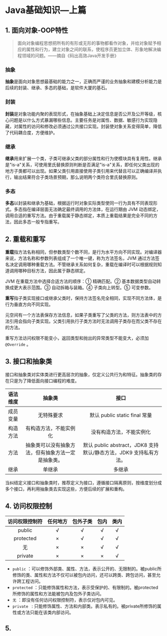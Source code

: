

# Java基础知识—上篇

## 1. 面向对象-OOP特性

> 面向对象编程思想把所有的有形或无形的事物都看作对象，并给对象赋予相应的属性和行为，建立对象之间的联系，使程序员更加立体、形象地解决编程领域的问题。——摘自《码出高效Java开发手册》

### 抽象

**抽象**是面向对象思想最基础的能力之一，正确而严谨的业务抽象和建模分析能力是后续的封装、继承、多态的基础，是软件大厦的基石。

### 封装

**封装**是对象功能内聚的表现形式，在抽象基础上决定信息是否公开及公开等级，核心问题是以什么方式暴漏哪些信息。主要任务是对属性、数据、敏感行为实现隐藏，对属性的访问和修改必须通过公共接口实现。封装使对象关系变得简单，降低了代码耦合度，方便维护。

### 继承

**继承**用来扩展一个类，子类可继承父类的部分属性和行为使模块具有复用性。继承是"is-a"关系，可使用里氏替换原则判断是否满足"is-a"关系，即任何父类出现的地方子类都可以出现。如果父类引用直接使用子类引用来代替且可以正确编译并执行，输出结果符合子类场景预期，那么说明两个类符合里氏替换原则。

### 多态

**多态**以封装和继承为基础，根据运行时对象实际类型使同一行为具有不同表现形式。多态指在编译层面无法确定最终调用的方法体，在运行期由 JVM 动态绑定，调用合适的重写方法。由于重载属于静态绑定，本质上重载结果是完全不同的方法，因此多态一般专指重写。

## 2. 重载和重写

**重载**指方法名称相同，但参数类型个数不同，是行为水平方向不同实现。对编译器来说，方法名称和参数列表组成了一个唯一键，称为方法签名，JVM 通过方法签名决定调用哪种重载方法。不管继承关系如何复杂，重载在编译时可以根据规则知道调用哪种目标方法，因此属于静态绑定。

JVM 在重载方法中选择合适方法的顺序：① 精确匹配。② 基本数据类型自动转换成更大表示范围。③ 自动拆箱与装箱。④ 子类向上转型。⑤ 可变参数。

**重写**指子类实现接口或继承父类时，保持方法签名完全相同，实现不同方法体，是行为垂直方向不同实现。

元空间有一个方法表保存方法信息，如果子类重写了父类的方法，则方法表中的方法引用会指向子类实现。父类引用执行子类方法时无法调用子类存在而父类不存在的方法。

重写方法访问权限不能变小，返回类型和抛出的异常类型不能变大，必须加 `@Override` 。

## 3. 接口和抽象类

接口和抽象类对实体类进行更高层次的抽象，仅定义公共行为和特征。抽象类的存在只是为了降低面向接口编程的难度。

| 语法维度 |                       抽象类                       |                             接口                             |
| :------: | :------------------------------------------------: | :----------------------------------------------------------: |
| 成员变量 |                     无特殊要求                     |                默认 public static final 常量                 |
| 构造方法 |               有构造方法，不能实例化               |                   没有构造方法，不能实例化                   |
|   方法   | 抽象类可以没有抽象方法，但有抽象方法一定是抽象类。 | 默认 public abstract，JDK8 支持默认/静态方法，JDK9 支持私有方法。 |
|   继承   |                       单继承                       |                            多继承                            |

当纠结定义接口和抽象类时，推荐定义为接口，遵循接口隔离原则，按维度划分成多个接口，再利用抽象类去实现这些，方便后续的扩展和重构。

## 4. 访问权限控制

| 访问权限控制符 | 任何地方 | 包外子类 | 包内 | 类内 |
| :------------: | :------: | :------: | :--: | :--: |
|     public     |    √     |    √     |  √   |  √   |
|   protected    |    ×     |    √     |  √   |  √   |
|       无       |    ×     |    ×     |  √   |  √   |
|    private     |    ×     |    ×     |  ×   |  √   |

- `public`  ：可以修饰外部类、属性、方法，表示公开的、无限制的。被public所修饰的类、属性和方法不仅可以被包内访问，还可以跨类、跨包访问，甚至允许跨工程访问。
- `protected`  ：只能修饰属性和方法，表示受保护的、有限制的。被protected所修饰的属性和方法能被包内及包外子类访问。
- `无` ：即没有任何访问权限控制符，表示仅对包内可见。
- `private `   :  只能修饰属性、方法和内部类。表示私有的。被private所修饰的属性或方法只能在该类内部访问。

## 5. 

